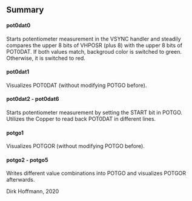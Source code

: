 ## Summary

#### pot0dat0

Starts potentiometer measurement in the VSYNC handler and steadily compares the upper 8 bits of VHPOSR (plus 8) with the upper 8 bits of POT0DAT. If both values match, backgroud color is switched to green. Otherwise, it is switched to red. 

#### pot0dat1

Visualizes POT0DAT (without modifying POTGO before).

#### pot0dat2 - pot0dat6

Starts potentiometer measurement by setting the START bit in POTGO. Utilizes the Copper to read back POT0DAT in different lines.

#### potgo1

Visualizes POTGOR (without modifying POTGO before).

#### potgo2 - potgo5

Writes different value combinations into POTGO and visualizes POTGOR afterwards.


Dirk Hoffmann, 2020